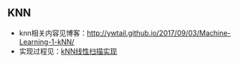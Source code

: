 ## KNN
- knn相关内容见博客：http://ywtail.github.io/2017/09/03/Machine-Learning-1-kNN/
- 实现过程见：[kNN线性扫描实现](https://ywtail.github.io/python/%E5%8F%AF%E8%A7%86%E5%8C%96/kNN%E7%BA%BF%E6%80%A7%E6%89%AB%E6%8F%8F%E5%AE%9E%E7%8E%B0.html)